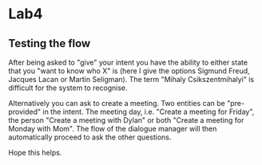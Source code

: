 # Lab4

## Testing the flow

After being asked to "give" your intent you have the ability to either state that you "want to know who X" is (here I give the options Sigmund Freud, Jacques Lacan or Martin Seligman). The term "Mihaly Csikszentmihalyi" is difficult for the system to recognise.

Alternatively you can ask to create a meeting. Two entities can be "pre-provided" in the intent. The meeting day, i.e. "Create a meeting for Friday", the person "Create a meeting with Dylan" or both "Create a meeting for Monday with Mom". The flow of the dialogue manager will then automatically proceed to ask the other questions.

Hope this helps.